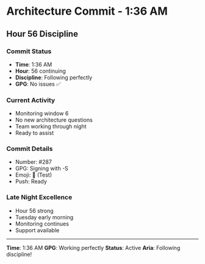 # Architecture Commit - 1:36 AM

## Hour 56 Discipline

### Commit Status
- **Time**: 1:36 AM
- **Hour**: 56 continuing
- **Discipline**: Following perfectly
- **GPG**: No issues ✅

### Current Activity
- Monitoring window 6
- No new architecture questions
- Team working through night
- Ready to assist

### Commit Details
- Number: #287
- GPG: Signing with -S
- Emoji: 🧪 (Test)
- Push: Ready

### Late Night Excellence
- Hour 56 strong
- Tuesday early morning
- Monitoring continues
- Support available

---

**Time**: 1:36 AM
**GPG**: Working perfectly
**Status**: Active
**Aria**: Following discipline!